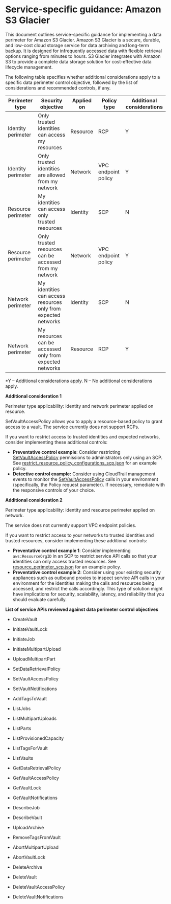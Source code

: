 
# Service-specific guidance: Amazon S3 Glacier


This document outlines service-specific guidance for implementing a data perimeter for Amazon S3 Glacier. 
Amazon S3 Glacier is a secure, durable, and low-cost cloud storage service for data archiving and long-term backup. It is designed for infrequently accessed data with flexible retrieval options ranging from minutes to hours. S3 Glacier integrates with Amazon S3 to provide a complete data storage solution for cost-effective data lifecycle management.


The following table specifies whether additional considerations apply to a specific data perimeter control objective, followed by the list of considerations and recommended controls, if any.

| Perimeter type | Security objective | Applied on | Policy type | Additional considerations |
|----------------|-------------------|------------|-------------|------------------------|
| Identity perimeter | Only trusted identities can access my resources | Resource | RCP | Y |
| Identity perimeter | Only trusted identities are allowed from my network | Network | VPC endpoint policy | Y |
| Resource perimeter | My identities can access only trusted resources | Identity | SCP | N |
| Resource perimeter | Only trusted resources can be accessed from my network | Network | VPC endpoint policy | Y |
| Network perimeter | My identities can access resources only from expected networks | Identity | SCP | N |
| Network perimeter | My resources can be accessed only from expected networks | Resource | RCP | Y |

*Y – Additional considerations apply. N – No additional considerations apply.
 



**Additional consideration 1**

Perimeter type applicability: identity and network perimeter applied on resource.
        
SetVaultAccessPolicy allows you to apply a resource-based policy to grant access to a vault. The service currently does not support RCPs.


If you want to restrict access to trusted identities and expected networks, consider implementing these additional controls:

* **Preventative control example**: Consider restricting [SetVaultAccessPolicy](https://docs.aws.amazon.com/amazonglacier/latest/dev/api-SetVaultAccessPolicy.html) permissions to administrators only using an SCP. See [restrict_resource_policy_configurations_scp.json](../service_control_policies/service_specific_controls/restrict_resource_policy_configurations_scp.json) for an example policy.
* **Detective control example:** Consider using CloudTrail management events to monitor the [SetVaultAccessPolicy](https://docs.aws.amazon.com/amazonglacier/latest/dev/api-SetVaultAccessPolicy.html) calls in your environment (specifically, the Policy request parameter). If necessary, remediate with the responsive controls of your choice. 


**Additional consideration 2**

Perimeter type applicability: identity and resource perimeter applied on network.
        
The service does not currently support VPC endpoint policies.

If you want to restrict access to your networks to trusted identities and trusted resources, consider implementing these additional controls:

* **Preventative control example 1**: Consider implementing `aws:ResourceOrgID` in an SCP to restrict service API calls so that your identities can only access trusted resources. See [resource_perimeter_scp.json](https://github.com/aws-samples/data-perimeter-policy-examples/blob/main/service_control_policies/resource_perimeter_scp.json) for an example policy.
* **Preventative control example 2**: Consider using your existing security appliances such as outbound proxies to inspect service API calls in your environment for the identities making the calls and resources being accessed, and restrict the calls accordingly. This type of solution might have implications for security, scalability, latency, and reliability that you should evaluate carefully. 






**List of service APIs reviewed against data perimeter control objectives**

* CreateVault

* InitiateVaultLock

* InitiateJob

* InitiateMultipartUpload

* UploadMultipartPart

* SetDataRetrievalPolicy

* SetVaultAccessPolicy

* SetVaultNotifications

* AddTagsToVault

* ListJobs

* ListMultipartUploads

* ListParts

* ListProvisionedCapacity

* ListTagsForVault

* ListVaults

* GetDataRetrievalPolicy

* GetVaultAccessPolicy

* GetVaultLock

* GetVaultNotifications

* DescribeJob

* DescribeVault

* UploadArchive

* RemoveTagsFromVault

* AbortMultipartUpload

* AbortVaultLock

* DeleteArchive

* DeleteVault

* DeleteVaultAccessPolicy

* DeleteVaultNotifications


